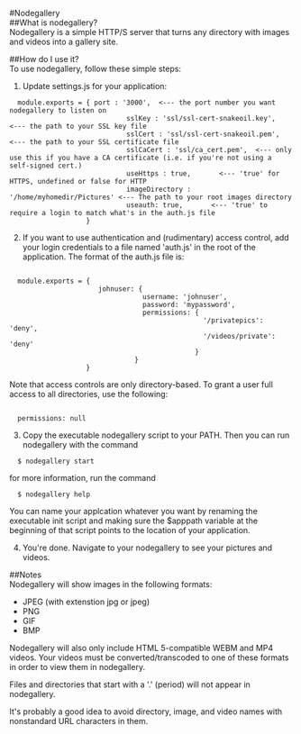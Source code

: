 #Nodegallery  
##What is nodegallery?  
Nodegallery is a simple HTTP/S server that turns any directory with images and videos into a gallery site.  

##How do I use it?  
To use nodegallery, follow these simple steps:  
1. Update settings.js for your application:  

  ```        
    module.exports = { port : '3000',  <--- the port number you want nodegallery to listen on  
                               sslKey : 'ssl/ssl-cert-snakeoil.key',   <--- the path to your SSL key file  
                               sslCert : 'ssl/ssl-cert-snakeoil.pem',  <--- the path to your SSL certificate file  
                               sslCaCert : 'ssl/ca_cert.pem',  <--- only use this if you have a CA certificate (i.e. if you're not using a self-signed cert.)
                               useHttps : true,       <--- 'true' for HTTPS, undefined or false for HTTP  
                               imageDirectory : '/home/myhomedir/Pictures' <--- The path to your root images directory  
                               useauth: true,       <--- 'true' to require a login to match what's in the auth.js file  
                     }
  ```

2. If you want to use authentication and (rudimentary) access control, add your login credentials to a file named 'auth.js' in the root of the application. The format of the auth.js file is:  

  ```

    module.exports = { 
                        johnuser: {
                                   username: 'johnuser',
                                   password: 'mypassword',
                                   permissions: {
                                                  '/privatepics': 'deny',
                                                  '/videos/private': 'deny'
                                                }
                                 }
                     }
  ```

  Note that access controls are only directory-based. To grant a user full access to all directories, use the following:

  ```
    
    permissions: null

  ```

3. Copy the executable nodegallery script to your PATH. Then you can run nodegallery with the command  

  ```
    $ nodegallery start
  ```

  for more information, run the command

  ```
    $ nodegallery help
  ```

  You can name your applcation whatever you want by renaming the executable init script and making sure the $apppath variable at the beginning of that script points to the location of your application.
  
4. You're done. Navigate to your nodegallery to see your pictures and videos.  

##Notes  
Nodegallery will show images in the following formats:  
* JPEG (with extenstion jpg or jpeg)  
* PNG  
* GIF  
* BMP  

Nodegallery will also only include HTML 5-compatible WEBM and MP4 videos. Your videos must be converted/transcoded to one of these formats in order to view them in nodegallery.  

Files and directories that start with a '.' (period) will not appear in nodegallery.

It's probably a good idea to avoid directory, image, and video names with nonstandard URL characters in them.
